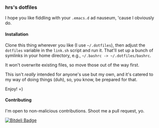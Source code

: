 ### hrs's dotfiles

I hope you like fiddling with your `.emacs.d` ad nauseum, 'cause I
obviously do.

#### Installation

Clone this thing wherever you like (I use `~/.dotfiles`), then adjust
the `dotfiles` variable in the `link.sh` script and run it. That'll
set up a bunch of symlinks in your home directory, e.g., `~/.bashrc ->
~/.dotfiles/bashrc`.

It won't overwrite existing files, so move those out of the way first.

This isn't *really* intended for anyone's use but my own, and it's
catered to my way of doing things (duh), so, you know, be prepared for
that.

Enjoy! =)

#### Contributing

I'm open to non-malicious contributions. Shoot me a pull request, yo.


[![Bitdeli Badge](https://d2weczhvl823v0.cloudfront.net/hrs/dotfiles/trend.png)](https://bitdeli.com/free "Bitdeli Badge")

